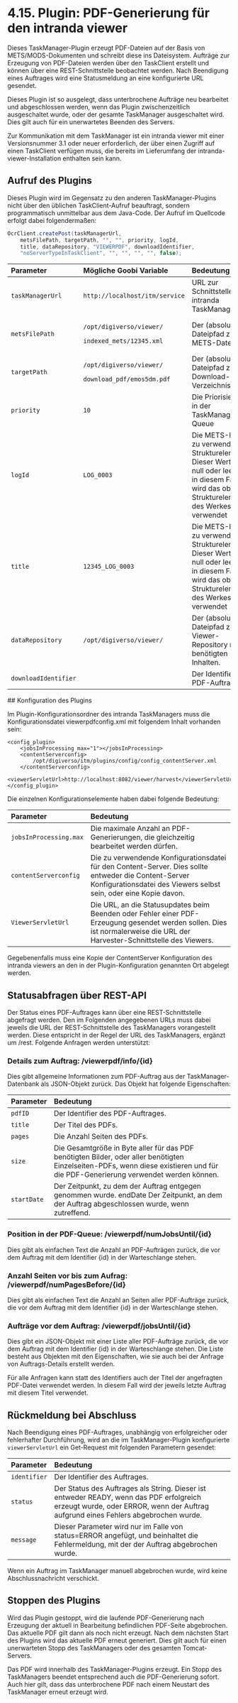 # 4.15. Plugin: PDF-Generierung für den intranda viewer

Dieses TaskManager-Plugin erzeugt PDF-Dateien auf der Basis von METS/MODS-Dokumenten und schreibt diese ins Dateisystem. Aufträge zur Erzeugung von PDF-Dateien werden über den TaskClient erstellt und können über eine REST-Schnittstelle beobachtet werden. Nach Beendigung eines Auftrages wird eine Statusmeldung an eine konfigurierte URL gesendet.

Dieses Plugin ist so ausgelegt, dass unterbrochene Aufträge neu bearbeitet und abgeschlossen werden, wenn das Plugin zwischenzeitlich ausgeschaltet wurde, oder der gesamte TaskManager ausgeschaltet wird. Dies gilt auch für ein unerwartetes Beenden des Servers.

Zur Kommunikation mit dem TaskManager ist ein intranda viewer mit einer Versionsnummer 3.1 oder neuer erforderlich, der über einen Zugriff auf einen TaskClient verfügen muss, die bereits im Lieferumfang der intranda-viewer-Installation enthalten sein kann.

## Aufruf des Plugins

Dieses Plugin wird im Gegensatz zu den anderen TaskManager-Plugins nicht über den üblichen TaskClient-Aufruf beauftragt, sondern programmatisch unmittelbar aus dem Java-Code. Der Aufruf im Quellcode erfolgt dabei folgendermaßen:

```java
OcrClient.createPost(taskManagerUrl, 
    metsFilePath, targetPath, "", "", priority, logId, 
    title, dataRepository, "VIEWERPDF", downloadIdentifier, 
    "noServerTypeInTaskClient", "", "", "", "", false);
```

<table>
  <thead>
    <tr>
      <th style="text-align:left">Parameter</th>
      <th style="text-align:left">Mögliche Goobi Variable</th>
      <th style="text-align:left">Bedeutung</th>
    </tr>
  </thead>
  <tbody>
    <tr>
      <td style="text-align:left"><code>taskManagerUrl</code>
      </td>
      <td style="text-align:left"><code>http://localhost/itm/service</code>
      </td>
      <td style="text-align:left">URL zur Schnittstelle des intranda TaskManagers</td>
    </tr>
    <tr>
      <td style="text-align:left"><code>metsFilePath</code>
      </td>
      <td style="text-align:left">
        <p><code>/opt/digiverso/viewer/</code>
        </p>
        <p><code>indexed_mets/12345.xml</code>
        </p>
      </td>
      <td style="text-align:left">Der (absolute) Dateipfad zur METS-Datei</td>
    </tr>
    <tr>
      <td style="text-align:left"><code>targetPath</code>
      </td>
      <td style="text-align:left">
        <p><code>/opt/digiverso/viewer/</code>
        </p>
        <p><code>download_pdf/emos5dm.pdf</code>
        </p>
      </td>
      <td style="text-align:left">Der (absolute) Dateipfad zum Download-Verzeichnis</td>
    </tr>
    <tr>
      <td style="text-align:left"><code>priority</code>
      </td>
      <td style="text-align:left"><code>10</code>
      </td>
      <td style="text-align:left">Die Priorisierung in der TaskManager-Queue</td>
    </tr>
    <tr>
      <td style="text-align:left"><code>logId</code>
      </td>
      <td style="text-align:left"><code>LOG_0003</code>
      </td>
      <td style="text-align:left">Die METS-ID des zu verwendenden Strukturelementes. Dieser Wert kann null
        oder leer sein; in diesem Falle wird das oberste Strukturelement des Werkes
        verwendet</td>
    </tr>
    <tr>
      <td style="text-align:left"><code>title</code>
      </td>
      <td style="text-align:left"><code>12345_LOG_0003</code>
      </td>
      <td style="text-align:left">Die METS-ID des zu verwendenden Strukturelementes. Dieser Wert kann null
        oder leer sein; in diesem Falle wird das oberste Strukturelement des Werkes
        verwendet</td>
    </tr>
    <tr>
      <td style="text-align:left"><code>dataRepository</code>
      </td>
      <td style="text-align:left"><code>/opt/digiverso/viewer/</code>
      </td>
      <td style="text-align:left">Der (absolute) Dateipfad zum Viewer-Repository mit den benötigten Inhalten.</td>
    </tr>
    <tr>
      <td style="text-align:left"><code>downloadIdentifier</code>
      </td>
      <td style="text-align:left"></td>
      <td style="text-align:left">Der Identifier des PDF-Auftrages</td>
    </tr>
  </tbody>
</table>## Konfiguration des Plugins

Im Plugin-Konfigurationsordner des intranda TaskManagers muss die Konfigurationsdatei viewerpdfconfig.xml mit folgendem Inhalt vorhanden sein:

```markup
<config_plugin>
    <jobsInProcessing max="1"></jobsInProcessing>
    <contentServerconfig>
        /opt/digiverso/itm/plugins/config/config_contentServer.xml
    </contentServerconfig>
    <viewerServletUrl>http://localhost:8082/viewer/harvest</viewerServletUrl>
</config_plugin>
```

Die einzelnen Konfigurationselemente haben dabei folgende Bedeutung:

| Parameter | Bedeutung |
| :--- | :--- |
| `jobsInProcessing.max` | Die maximale Anzahl an PDF-Generierungen, die gleichzeitig bearbeitet werden dürfen. |
| `contentServerconfig` | Die zu verwendende Konfigurationsdatei für den Content-Server. Dies sollte entweder die Content-Server Konfigurationsdatei des Viewers selbst sein, oder eine Kopie davon. |
| `ViewerServletUrl` | Die URL, an die Statusupdates beim Beenden oder Fehler einer PDF-Erzeugung gesendet werden sollen. Dies ist normalerweise die URL der Harvester-Schnittstelle des Viewers. |

Gegebenenfalls muss eine Kopie der ContentServer Konfiguration des intranda viewers an den in der Plugin-Konfiguration genannten Ort abgelegt werden.

## Statusabfragen über REST-API

Der Status eines PDF-Auftrages kann über eine REST-Schnittstelle abgefragt werden. Den im Folgenden angegebenen URLs muss dabei jeweils die URL der REST-Schnittstelle des TaskManagers vorangestellt werden. Diese entspricht in der Regel der URL des TaskManagers, ergänzt um /rest. Folgende Anfragen werden unterstützt:

### **Details zum Auftrag: /viewerpdf/info/{id}**

Dies gibt allgemeine Informationen zum PDF-Auftrag aus der TaskManager-Datenbank als JSON-Objekt zurück. Das Objekt hat folgende Eigenschaften:

| Parameter | Bedeutung |
| :--- | :--- |
| `pdfID` | Der Identifier des PDF-Auftrages. |
| `title` | Der Titel des PDFs. |
| `pages` | Die Anzahl Seiten des PDFs. |
| `size` | Die Gesamtgröße in Byte aller für das PDF benötigten Bilder, oder aller benötigten Einzelseiten-PDFs, wenn diese existieren und für die PDF-Generierung verwendet werden können. |
| `startDate` | Der Zeitpunkt, zu dem der Auftrag entgegen genommen wurde. endDate Der Zeitpunkt, an dem der Auftrag abgeschlossen wurde, wenn zutreffend. |

### **Position in der PDF-Queue: /viewerpdf/numJobsUntil/{id}**

Dies gibt als einfachen Text die Anzahl an PDF-Aufträgen zurück, die vor dem Auftrag mit dem Identifier {id} in der Warteschlange stehen.

### **Anzahl Seiten vor bis zum Aufrag: /viewerpdf/numPagesBefore/{id}**

Dies gibt als einfachen Text die Anzahl an Seiten aller PDF-Aufträge zurück, die vor dem Auftrag mit dem Identifier {id} in der Warteschlange stehen.

### **Aufträge vor dem Auftrag: /viewerpdf/jobsUntil/{id}**

Dies gibt ein JSON-Objekt mit einer Liste aller PDF-Aufträge zurück, die vor dem Auftrag mit dem Identifier {id} in der Warteschlange stehen. Die Liste besteht aus Objekten mit den Eigenschaften, wie sie auch bei der Anfrage von Auftrags-Details erstellt werden.

Für alle Anfragen kann statt des Identifiers auch der Titel der angefragten PDF-Datei verwendet werden. In diesem Fall wird der jeweils letzte Auftrag mit diesem Titel verwendet.

## Rückmeldung bei Abschluss

Nach Beendigung eines PDF-Auftrages, unabhängig von erfolgreicher oder fehlerhafter Durchführung, wird an die im TaskManager-Plugin konfigurierte `viewerServletUrl` ein Get-Request mit folgenden Parametern gesendet:

| Parameter | Bedeutung |  |
| :--- | :--- | :--- |
| `identifier` | Der Identifier des Auftrages. |  |
| `status` | Der Status des Auftrages als String. Dieser ist entweder READY, wenn das PDF erfolgreich erzeugt wurde, oder ERROR, wenn der Auftrag aufgrund eines Fehlers abgebrochen wurde. |  |
| `message` | Dieser Parameter wird nur im Falle von status=ERROR angefügt, und beinhaltet die Fehlermeldung, mit der der Auftrag abgebrochen wurde. |  |

Wenn ein Auftrag im TaskManager manuell abgebrochen wurde, wird keine Abschlussnachricht verschickt.

## Stoppen des Plugins

Wird das Plugin gestoppt, wird die laufende PDF-Generierung nach Erzeugung der aktuell in Bearbeitung befindlichen PDF-Seite abgebrochen. Das aktuelle PDF gilt dann als noch nicht erzeugt. Nach dem nächsten Start des Plugins wird das aktuelle PDF erneut generiert. Dies gilt auch für einen unerwarteten Stopp des TaskManagers oder des gesamten Tomcat-Servers.

Das PDF wird innerhalb des TaskManager-Plugins erzeugt. Ein Stopp des TaskManagers beendet entsprechend auch die PDF-Generierung sofort. Auch hier gilt, dass das unterbrochene PDF nach einem Neustart des TaskManager erneut erzeugt wird.

